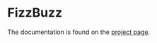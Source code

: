# FizzBuzz

The documentation is found on the [project page](https://java-dojo.github.io/fizzbuzz).
